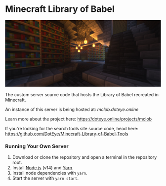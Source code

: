 # Minecraft Library of Babel

![screenshot](screenshot.jpg)

The custom server source code that hosts the Library of Babel recreated in Minecraft.

An instance of this server is being hosted at: *mclob.doteye.online*

Learn more about the project here: https://doteye.online/projects/mclob

If you're looking for the search tools site source code, head here: https://github.com/DotEye/Minecraft-Library-of-Babel-Tools

### Running Your Own Server
1. Download or clone the repository and open a terminal in the repository root.
2. Install [Node.js](https://nodejs.org/en) (v14) and [Yarn](https://yarnpkg.com).
3. Install node dependencies with `yarn`.
4. Start the server with `yarn start`.
